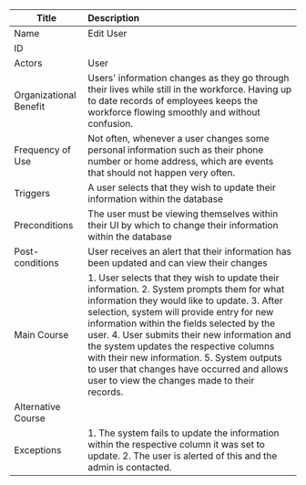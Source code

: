 | Title | Description |
|-------|:------------|
| Name | Edit User|
| ID |  |
| Actors | User |
| Organizational Benefit | Users' information changes as they go through their lives while still in the workforce. Having up to date records of employees keeps the workforce flowing smoothly and without confusion. |
| Frequency of Use | Not often, whenever a user changes some personal information such as their phone number or home address, which are events that should not happen very often. |
| Triggers | A user selects that they wish to update their information within the database |
| Preconditions | The user must be viewing themselves within their UI by which to change their information within the database |
| Post-conditions | User receives an alert that their information has been updated and can view their changes |
| Main Course | 1. User selects that they wish to update their information. 2. System prompts them for what information they would like to update. 3. After selection, system will provide entry for new information within the fields selected by the user. 4. User submits their new information and the system updates the respective columns with their new information. 5. System outputs to user that changes have occurred and allows user to view the changes made to their records.|
| Alternative Course | |
| Exceptions | 1. The system fails to update the information within the respective column it was set to update. 2. The user is alerted of this and the admin is contacted.|
